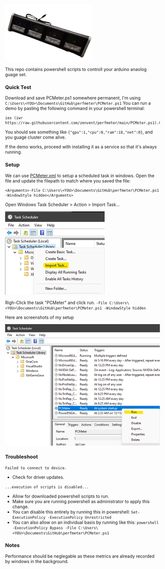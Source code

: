 ![Hardware](etc/guages.png)

This repo contains powershell scripts to controll your arduino anaolog guage set.

### Quick Test
Download and save PCMeter.ps1 somewhere permanent, I'm using `C:\Users\<YOU>\Documents\GitHub\perfmeter\PCMeter.ps1`
You can run a demo by pasting the following command in your powershell terminal:

```
iex (iwr https://raw.githubusercontent.com/zenvent/perfmeter/main/PCMeter.ps1).Content
```

You should see something like `{"gpu":1,"cpu":0,"ram":18,"net":0}`, and you guage cluster come alive.

If the demo works, proceed with installing it as a service so that it's always running.

### Setup
We can use [PCMeter.xml](PCMeter.xml) to setup a scheduled task in windows.
Open the file and update the filepath to match where you saved the file:

```
<Arguments>-File C:\Users\<YOU>\Documents\GitHub\perfmeter\PCMeter.ps1 -WindowStyle hidden</Arguments>
```

Open Windows Task Scheduler > Action > Import Task...

![Task Scheduler](etc/ss1.png)

Righ-Click the task "PCMeter" and click run.
`-File C:\Users\<YOU>\Documents\GitHub\perfmeter\PCMeter.ps1 -WindowStyle hidden`

Here are screenshots of my setup

![Run Task](etc/ss2.png)

### Troubleshoot
`Failed to connect to device.`
* Check for driver updates.

`...execution of scripts is disabled...`
* Allow for downloaded powershell scripts to run.
* Make sure you are running powershell as administrator to apply this change.
* You can disable this entirely by running this in powershell: `Set-ExecutionPolicy -ExecutionPolicy Unrestricted`
* You can also allow on an individual basis by running like this: `powershell -ExecutionPolicy Bypass -File C:\Users\<YOU>\Documents\GitHub\perfmeter\PCMeter.ps1`

### Notes
Performance should be neglegable as these metrics are already recorded by windows in the background.
